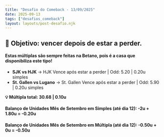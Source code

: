 ```yaml
---
title: "Desafio do Comeback - 13/09/2025"
date: 2025-09-13
tags: ["desafios_comeback"]
layout: layouts/post-desafio.njk
---
```


## 🎯 Objetivo: vencer depois de estar a perder.  

#### Estas múltiplas são sempre feitas na Betano, pois é a casa que disponibiliza este tipo!

- **SJK vs HJK** → HJK Vence após estar a perder | Odd: 5.20 | 0.20u simples  
- **St. Gallen vs Lugano** → St. Gallen Vence após estar a perder | Odd: 5.90 | 0.20u simples  

**💡 Múltipla total: 30.68 | 0.10u**  


#### Balanço de Unidades Mês de Setembro em Simples (até dia 12): -2u + 1.80u = -0.20u
#### Balanço de Unidades Mês de Setembro em Múltipla (até dia 12): -0.50u + 0u = -0.50u